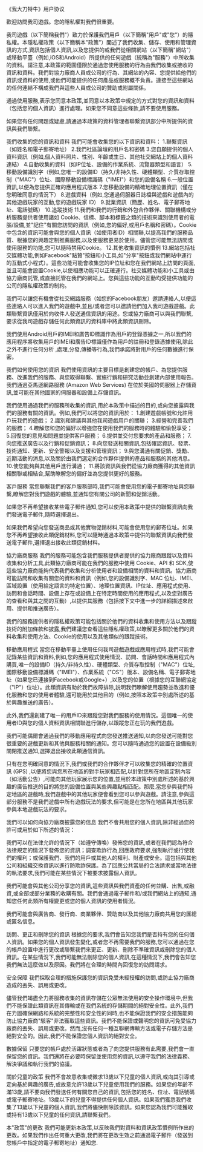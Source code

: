 《我大刀特牛》用户协议

歡迎訪問我司遊戲。您的隱私權對我們很重要。

我司遊戲（以下簡稱我們"）致力於保護我們用戶（以下簡稱"用戶"或"您"）的隱私權。本隱私權政策（以下簡稱本"政策"）闡述了我們收集、儲存、使用和管理資訊的方式,資訊包括個人資訊,以及您提供的或我們從相關網站（以下簡稱"網站"）或移動平臺（例如,iOS和Android）所提供的任何遊戲（統稱為"服務"）中所收集的資料。請注意,本政策的範圍僅限於通過您使用服務的行為由我們收集或接收的資訊和資料。我們對協力廠商人員或公司的行為、其網站的內容、您提供給他們的資訊或資料的使用,或他們可能提供的任何產品或服務概不負責。連接至這些網站的任何連結不構成我們與這些人員或公司的贊助或附屬關係。

通過使用服務,表示您同意本政策,並同意以本政策中規定的方式對您的資訊和資料（包括您的個人資訊）進行處理。如果您不同意這些條款,請不要使用服務。

如果您有任何問題或疑慮,請通過本政策的資料管理者聯繫資訊部分中所提供的資訊與我們聯繫。

我們收集的您的資訊和資料
我們可能會收集您的以下資訊和資料：
1.聯繫資訊（如姓名和電子郵寄地址）
2.我們社區論壇的用戶名和密碼
3.您自願提供的個人資料資訊（例如,個人資料照片、性別、年齡或生日、其他社交網站上的個人資料連結）
4.自動收集的資料（如IP位址、設備的作業系統、流覽器類型和語言）
5.移動設備識別字（例如,您唯一的設備ID（持久/非持久性、硬體類型、介質存取控制（"MAC"）位址、國際移動設備標識碼（"IMEI"）和您的設備名稱
6.一般位置資訊,以便為您提供正確的應用程式版本
7.您移動設備的精確地理位置資訊（僅在您明確同意的情況下）
8.遊戲資料（例如,您通過伺服器日誌檔與遊戲和遊戲內的其他遊戲玩家的互動,您的遊戲玩家 ID）
9.就業資訊（簡歷、姓名、電子郵寄地址、電話號碼）
10.追蹤技術
11.我們和我們的行銷和外包合作夥伴、關聯機構或分析服務提供者使用諸如 Cookie、信標、腳本和標籤之類的技術來識別使用者的電腦/設備,並"記住"有關您訪問的資訊（例如,您的偏好,或用戶名稱和密碼）。Cookie中包含的資訊可能會與您的個人資訊（如使用者ID）相關聯,以提高我們的服務品質、根據您的興趣定制推薦服務,以及使服務更易於使用。儘管您可能無法訪問或使用服務的功能,您可以隨時禁用Cookie。
12.其他收集資訊的慣例
13.網站包括社交媒體功能,例如Facebook"點贊"按鈕和小工具,如"分享"按鈕或我們網站中運行的互動式小程式）。這些功能可能會收集您的IP位址和您在我們網站上訪問的頁面,並且可能會設置Cookie,以使相應功能可以正確運行。社交媒體功能和小工具或由協力廠商託管,或直接託管在我們的網站上。您與這些功能的互動均受提供功能的公司的隱私權政策的制約。

我們可以讓您有機會從社交網路服務（如您的Facebook朋友）邀請連絡人,以便這些連絡人可以進入我們的遊戲中,並且/或者您可以邀請他們加入我司遊戲遊戲。此類聯繫資訊僅用於向收件人發送通信資訊的用途。您或協力廠商可以與我們聯繫,要求從我司遊戲存儲任何此類資訊的資料庫中將此類資訊刪除。

我們使用Android用戶的IMEI和廣告ID標識作為用戶的登錄憑據之一,所以我們的應用程序將收集用戶的IMEI和廣告ID標識僅作為用戶的註冊和登錄憑據使用,除此之外不進行任何分析 ,處理,分發,傳播等行為,我們承諾將對用戶的任何數據進行保密。

我們如何使用您的資訊
我們使用資訊的主要目標是創建您的帳戶、為您提供服務、改進我們的服務、與您取得聯繫、實施行銷和研究活動並創建內部使用報告。我們通過亞馬遜網路服務 (Amazon Web Services) 在位於美國的伺服器上存儲資訊,並可能在其他國家的伺服器和設備上存儲資訊。

我們使用通過我們的服務所收集的資訊,用於本政策中描述的目的,或向您披露與我們的服務有關的資訊。例如,我們可以將您的資訊用於：
1.創建遊戲帳號和允許用戶玩我們的遊戲；
2.識別和建議與其他我司遊戲用戶的關聯；
3.經營和完善我們的服務；
4.瞭解您和您的偏好以增強您在使用我們的服務時的體驗和愉悅享受；
5.回復您的意見和問題並提供客戶服務；
6.提供並交付您要求的產品和服務；
7.向您推送廣告以及行銷和促銷資訊；
8.向您發送相關資訊,包括確認資訊、發票、技術通知、更新、安全警報以及支援和管理資訊；
9.與您溝通有關促銷、獎勵、近期活動的消息,以及關於由我們選定的合作夥伴提供的產品和服務的其他消息。
10.使您能夠與其他用戶進行溝通；
11.將該資訊與我們從協力廠商獲得的其他資訊相關聯或相結合,幫助瞭解您的偏好並為您提供更好的服務。

客戶服務
當您聯繫我們的客戶服務部時,我們可能會使用您的電子郵寄地址與您聯繫,瞭解您對我們遊戲的體驗,並通知您有關公司的新聞和促銷活動。

如果您不再希望接收某些電子郵件通知,您可以使用本政策中提供的聯繫資訊向我們發送電子郵件,隨時選擇退出。

如果我們希望向您發送商品或其他實物促銷材料,可能會使用您的郵寄位址。如果您不再希望接收此類促銷材料,您可以隨時通過本政策中提供的聯繫資訊向我們發送電子郵件,選擇退出接收此類促銷材料。

協力廠商服務
我們的服務可能包含我們服務提供者提供的協力廠商跟蹤以及資料收集和分析工具,此類協力廠商可能在我們的服務中使用 Cookie、API 和 SDK,使這些協力廠商能夠代表我們收集和分析使用者和設備相關的資料和資訊。協力廠商可能訪問和收集有關您的資料和資訊（例如,您的設備識別字、MAC 位址、IMEI、區域設置（使用給定語言的特定位置）、地理位置資訊、IP位址、應用程式使用、訪問和會話時間、設備上存在或設備上在特定時間使用的應用程式,以及您對廣告的查看和與其之間的互動）,以提供其服務（包括按下文中進一步的詳細描述來啟用、提供和推送廣告）。

我們的服務提供者的隱私權政策可能包括關於他們的資料收集和使用方法以及跟蹤技術的附加條款和披露,我們建議您查看這些隱私權政策,以瞭解更多關於他們的資料收集和使用方法、Cookie的使用以及其他類似的跟蹤技術。

移動應用程式
當您在移動平臺上使用任何我司遊戲遊戲或應用程式時,我們可能會記錄某些資訊和資料,例如,您的應用程式使用情況、訪問、會話時間和應用程式內購買,唯一的設備ID（持久/非持久性）、硬體類型、介質存取控制（"MAC"）位址,國際移動設備標識碼（"IMEI"）、作業系統（"OS"）版本、設備名稱、電子郵寄地址（如果您已連接到Facebook或Google+）,以及您的位置（根據您的互聯網協定（"IP"）位址）。此類資訊有助於我們故障排除,説明我們瞭解使用趨勢並改進和優化服務和您的使用者體驗,還可能用於其他目的（例如,按照本政策中別處所述的基於興趣推送的廣告）。

此外,我們還創建了唯一的用戶ID來跟蹤您對我們服務的使用情況。這個唯一的使用者ID與您的個人資料資訊相關聯進行儲存,以跟蹤您正在玩的我們遊戲。

我們可能偶爾會通過我們的移動應用程式向您發送推送通知,以向您發送可能對您很重要的遊戲更新和其他與服務相關的通知。您可以隨時通過您的設置在設備級別關閉推送通知,選擇退出接收此類通信資訊。

只有在您明確同意的情況下,我們或我們的合作夥伴才可以收集您的精確的位置資訊 (GPS) ,以便將您與您所在地區的對手玩家相匹配,以針對您所在地區定制內容（如活動公告）,可能向其他玩家展示您的位置,並用於本政策中別處所述的基於興趣的廣告推送的目的將您的設備位置與某些興趣點相匹配。那麼,當您參與我們特定地區的遊戲時,我們遊戲中的其他玩家便會看到您可以參與遊戲。請注意,參與這部分服務不是我們遊戲中所有遊戲玩法的要求,但可能是在您所在地區與其他玩家參與本地遊戲玩法的要求。

我們可以如何向協力廠商披露您的信息
我們不會共用您的個人資訊,除非經過您的許可或用於如下所述的情況：

我們可以在法律允許的情況下（如遵守傳喚）發佈您的資訊,或者在我們認為符合法律規定的情況下發佈您的資訊；調查欺詐行為,回應政府要求,強制執行或行使我們的權利；或保護我們、我們的用戶或其他人的權利、財產或安全。這包括與其他公司和組織交換資訊以進行防欺詐保護。為了回應公共當局的合法請求或當地法律的執法要求,我們可能在某些情況下被要求披露個人資訊。

我們可能會與其他公司分享您的資訊,這些資訊與我們資產的任何並購、出售,或融資,或全部或部分業務的收購有關。我們會通過電子郵件和/或我們網站上的通知,通知您任何此類所有權變更或您的個人資訊的使用者情況。

我們可能會與廣告商、發行商、商業夥伴、贊助商以及其他協力廠商共用您的匯總或匿名信息。

訪問、更正和刪除您的資訊
根據您的要求,我們會告知您我們是否持有您的任何個人資訊。如果您的個人資訊發生變化,或者您不再需要我們的服務,您可以通過在您的帳戶設置中進行更改或聯繫我們來更正、更新、刪除不準確資訊或刪除您的個人資訊。在某些情況下,我們可能無法刪除您的個人資訊,在這種情況下,我們會告知您我們無法這麼做以及原因。我們將在合理的時間內回復您的訪問請求。

安全保障
我們採取合理的措施保護您的資訊免受未經授權的訪問,或防止協力廠商造成的丟失、誤用或更改。

儘管我們竭盡全力將服務收集的資訊存儲在公眾無法使用的安全操作環境中,但我們不能保證此類資訊在其傳輸或在我們系統的存儲期間的絕對安全性。此外,我們在力圖確保網路和系統的完整性和安全性的同時,也不能保證我們的安全措施能夠防止協力廠商"駭客"非法獲取這些資訊。我們不能保證或聲明您的資訊可免受協力廠商的丟失、誤用或更改。然而,沒有任何一種互聯網傳輸方法或電子存儲方法是絕對安全的。因此,我們不能保證您個人資訊的絕對安全。

數據保留
只要您的帳戶處於活躍狀態或者為了向您提供服務有此需要,我們會一直保留您的資訊。我們還將在必要時保留並使用您的資訊,以遵守我們的法律義務、解決爭議和執行我們的協議。

關於兒童的政策
我們不會故意收集或徵求13歲以下兒童的個人資訊,或向其引導或定向基於興趣的廣告,或故意允許13歲以下兒童使用我們的服務。如果您的年齡不滿13歲,請不要向我們發送任何有關您自己的資訊,包括您的姓名、位址、電話號碼或電子郵寄地址。13歲以下的兒童不得提供任何個人資訊。如果我們獲悉我們收集了13歲以下兒童的個人資訊,我們將儘快刪除該資訊。如果您認為我們可能獲取或持有13歲以下兒童的任何資訊,請聯繫我們。

本"政策"的更改
我們可能更新本政策,以反映我們對資料和資訊政策慣例所作出的更改。如果我們作出任何重大更改,我們將在更改生效之前通過電子郵件（發送到您帳戶中指定的電子郵寄地址）通知您.

